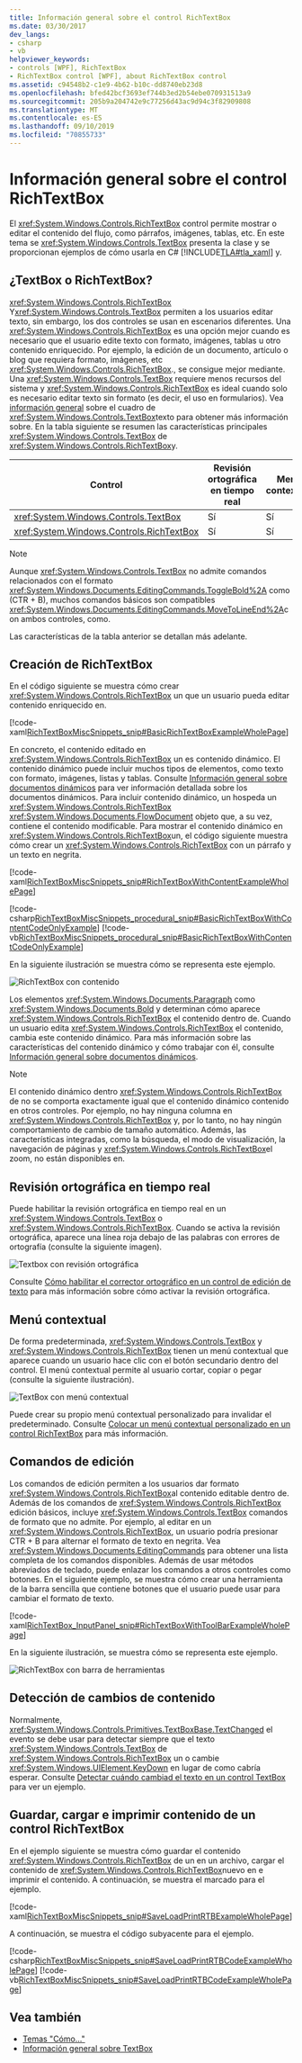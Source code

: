 ```yaml
---
title: Información general sobre el control RichTextBox
ms.date: 03/30/2017
dev_langs:
- csharp
- vb
helpviewer_keywords:
- controls [WPF], RichTextBox
- RichTextBox control [WPF], about RichTextBox control
ms.assetid: c94548b2-c1e9-4b62-b10c-dd8740eb23d8
ms.openlocfilehash: bfed42bcf3693ef744b3ed2b54ebe070931513a9
ms.sourcegitcommit: 205b9a204742e9c77256d43ac9d94c3f82909808
ms.translationtype: MT
ms.contentlocale: es-ES
ms.lasthandoff: 09/10/2019
ms.locfileid: "70855733"
---
```

# <a name="richtextbox-overview"></a>Información general sobre el control RichTextBox

El <xref:System.Windows.Controls.RichTextBox> control permite mostrar o editar el contenido del flujo, como párrafos, imágenes, tablas, etc. En este tema se <xref:System.Windows.Controls.TextBox> presenta la clase y se proporcionan ejemplos de cómo usarla en C# [!INCLUDE[TLA#tla_xaml](../../../../includes/tlasharptla-xaml-md.md)] y.

<a name="textbox_or_richtextbox"></a>

## <a name="textbox-or-richtextbox"></a>¿TextBox o RichTextBox?

<xref:System.Windows.Controls.RichTextBox> Y<xref:System.Windows.Controls.TextBox> permiten a los usuarios editar texto, sin embargo, los dos controles se usan en escenarios diferentes. Una <xref:System.Windows.Controls.RichTextBox> es una opción mejor cuando es necesario que el usuario edite texto con formato, imágenes, tablas u otro contenido enriquecido. Por ejemplo, la edición de un documento, artículo o blog que requiera formato, imágenes, etc <xref:System.Windows.Controls.RichTextBox>., se consigue mejor mediante. Una <xref:System.Windows.Controls.TextBox> requiere menos recursos del sistema y <xref:System.Windows.Controls.RichTextBox> es ideal cuando solo es necesario editar texto sin formato (es decir, el uso en formularios). Vea [información general](textbox-overview.md) sobre el cuadro de <xref:System.Windows.Controls.TextBox>texto para obtener más información sobre. En la tabla siguiente se resumen las características principales <xref:System.Windows.Controls.TextBox> de <xref:System.Windows.Controls.RichTextBox>y.

|Control|Revisión ortográfica en tiempo real|Menú contextual|Comandos de formato <xref:System.Windows.Documents.EditingCommands.ToggleBold%2A> como (CTR + B)|<xref:System.Windows.Documents.FlowDocument>contenido como imágenes, párrafos, tablas, etc.|
|-------------|------------------------------|------------------|------------------------------------------------------------------------------------------------------------------------------------------------------------------------------------------------------|--------------------------------------------------------------------------------------------------------------------------------------------------------------------------------------------------|
|<xref:System.Windows.Controls.TextBox>|Sí|Sí|Sin|No.|
|<xref:System.Windows.Controls.RichTextBox>|Sí|Sí|Sí|Sí|

> [!NOTE]
> Aunque <xref:System.Windows.Controls.TextBox> no admite comandos relacionados con el formato <xref:System.Windows.Documents.EditingCommands.ToggleBold%2A> como (CTR + B), muchos comandos básicos son compatibles <xref:System.Windows.Documents.EditingCommands.MoveToLineEnd%2A>con ambos controles, como.

Las características de la tabla anterior se detallan más adelante.

<a name="creating_a_richtextbox"></a>

## <a name="creating-a-richtextbox"></a>Creación de RichTextBox

En el código siguiente se muestra cómo crear <xref:System.Windows.Controls.RichTextBox> un que un usuario pueda editar contenido enriquecido en.

[!code-xaml[RichTextBoxMiscSnippets_snip#BasicRichTextBoxExampleWholePage](~/samples/snippets/csharp/VS_Snippets_Wpf/RichTextBoxMiscSnippets_snip/CSharp/BasicRichTextBoxExample.xaml#basicrichtextboxexamplewholepage)]

En concreto, el contenido editado en <xref:System.Windows.Controls.RichTextBox> un es contenido dinámico. El contenido dinámico puede incluir muchos tipos de elementos, como texto con formato, imágenes, listas y tablas. Consulte [Información general sobre documentos dinámicos](../advanced/flow-document-overview.md) para ver información detallada sobre los documentos dinámicos. Para incluir contenido dinámico, un hospeda un <xref:System.Windows.Controls.RichTextBox> <xref:System.Windows.Documents.FlowDocument> objeto que, a su vez, contiene el contenido modificable. Para mostrar el contenido dinámico en <xref:System.Windows.Controls.RichTextBox>un, el código siguiente muestra cómo crear un <xref:System.Windows.Controls.RichTextBox> con un párrafo y un texto en negrita.

[!code-xaml[RichTextBoxMiscSnippets_snip#RichTextBoxWithContentExampleWholePage](~/samples/snippets/csharp/VS_Snippets_Wpf/RichTextBoxMiscSnippets_snip/CSharp/RichTextBoxWithContentExample.xaml#richtextboxwithcontentexamplewholepage)]

[!code-csharp[RichTextBoxMiscSnippets_procedural_snip#BasicRichTextBoxWithContentCodeOnlyExample](~/samples/snippets/csharp/VS_Snippets_Wpf/RichTextBoxMiscSnippets_procedural_snip/CSharp/BasicRichTextBoxWithContentExample.cs#basicrichtextboxwithcontentcodeonlyexample)]
[!code-vb[RichTextBoxMiscSnippets_procedural_snip#BasicRichTextBoxWithContentCodeOnlyExample](~/samples/snippets/visualbasic/VS_Snippets_Wpf/RichTextBoxMiscSnippets_procedural_snip/visualbasic/basicrichtextboxwithcontentexample.vb#basicrichtextboxwithcontentcodeonlyexample)]

En la siguiente ilustración se muestra cómo se representa este ejemplo.

![RichTextBox con contenido](./media/editing-richtextbox-with-content.png "Editing_RichTextBox_with_Content")

Los elementos <xref:System.Windows.Documents.Paragraph> como <xref:System.Windows.Documents.Bold> y determinan cómo aparece <xref:System.Windows.Controls.RichTextBox> el contenido dentro de. Cuando un usuario edita <xref:System.Windows.Controls.RichTextBox> el contenido, cambia este contenido dinámico. Para más información sobre las características del contenido dinámico y cómo trabajar con él, consulte [Información general sobre documentos dinámicos](../advanced/flow-document-overview.md).

> [!NOTE]
> El contenido dinámico dentro <xref:System.Windows.Controls.RichTextBox> de no se comporta exactamente igual que el contenido dinámico contenido en otros controles. Por ejemplo, no hay ninguna columna en <xref:System.Windows.Controls.RichTextBox> y, por lo tanto, no hay ningún comportamiento de cambio de tamaño automático. Además, las características integradas, como la búsqueda, el modo de visualización, la navegación de páginas y <xref:System.Windows.Controls.RichTextBox>el zoom, no están disponibles en.

<a name="realtime_spellechecking"></a>

## <a name="real-time-spell-checking"></a>Revisión ortográfica en tiempo real

Puede habilitar la revisión ortográfica en tiempo real en un <xref:System.Windows.Controls.TextBox> o <xref:System.Windows.Controls.RichTextBox>. Cuando se activa la revisión ortográfica, aparece una línea roja debajo de las palabras con errores de ortografía (consulte la siguiente imagen).

![Textbox con revisión ortográfica](./media/editing-textbox-with-spellchecking.png "Editing_TextBox_with_Spellchecking")

Consulte [Cómo habilitar el corrector ortográfico en un control de edición de texto](how-to-enable-spell-checking-in-a-text-editing-control.md) para más información sobre cómo activar la revisión ortográfica.

<a name="context_menu"></a>

## <a name="context-menu"></a>Menú contextual

De forma predeterminada, <xref:System.Windows.Controls.TextBox> y <xref:System.Windows.Controls.RichTextBox> tienen un menú contextual que aparece cuando un usuario hace clic con el botón secundario dentro del control. El menú contextual permite al usuario cortar, copiar o pegar (consulte la siguiente ilustración).

![TextBox con menú contextual](./media/editing-textbox-with-context-menu.png "Editing_TextBox_with_Context_Menu")

Puede crear su propio menú contextual personalizado para invalidar el predeterminado. Consulte [Colocar un menú contextual personalizado en un control RichTextBox](how-to-position-a-custom-context-menu-in-a-richtextbox.md) para más información.

<a name="detect_when_content_changes"></a>

## <a name="editing-commands"></a>Comandos de edición

Los comandos de edición permiten a los usuarios dar formato <xref:System.Windows.Controls.RichTextBox>al contenido editable dentro de. Además de los comandos de <xref:System.Windows.Controls.RichTextBox> edición básicos, incluye <xref:System.Windows.Controls.TextBox> comandos de formato que no admite. Por ejemplo, al editar en un <xref:System.Windows.Controls.RichTextBox>, un usuario podría presionar CTR + B para alternar el formato de texto en negrita. Vea <xref:System.Windows.Documents.EditingCommands> para obtener una lista completa de los comandos disponibles. Además de usar métodos abreviados de teclado, puede enlazar los comandos a otros controles como botones. En el siguiente ejemplo, se muestra cómo crear una herramienta de la barra sencilla que contiene botones que el usuario puede usar para cambiar el formato de texto.

[!code-xaml[RichTextBox_InputPanel_snip#RichTextBoxWithToolBarExampleWholePage](~/samples/snippets/csharp/VS_Snippets_Wpf/RichTextBox_InputPanel_snip/CS/Window1.xaml#richtextboxwithtoolbarexamplewholepage)]

En la siguiente ilustración, se muestra cómo se representa este ejemplo.

![RichTextBox con barra de herramientas](./media/editing-richtextbox-with-toobar.gif "Editing_RichTextBox_with_TooBar")

<a name="editing_commands"></a>

## <a name="detect-when-content-changes"></a>Detección de cambios de contenido

Normalmente, <xref:System.Windows.Controls.Primitives.TextBoxBase.TextChanged> el evento se debe usar para detectar siempre que el texto <xref:System.Windows.Controls.TextBox> de <xref:System.Windows.Controls.RichTextBox> un o cambie <xref:System.Windows.UIElement.KeyDown> en lugar de como cabría esperar. Consulte [Detectar cuándo cambiad el texto en un control TextBox](how-to-detect-when-text-in-a-textbox-has-changed.md) para ver un ejemplo.

<a name="save_load_and_print_richtextbox_content"></a>

## <a name="save-load-and-print-richtextbox-content"></a>Guardar, cargar e imprimir contenido de un control RichTextBox

En el ejemplo siguiente se muestra cómo guardar el contenido <xref:System.Windows.Controls.RichTextBox> de un en un archivo, cargar el contenido de <xref:System.Windows.Controls.RichTextBox>nuevo en e imprimir el contenido. A continuación, se muestra el marcado para el ejemplo.

[!code-xaml[RichTextBoxMiscSnippets_snip#SaveLoadPrintRTBExampleWholePage](~/samples/snippets/csharp/VS_Snippets_Wpf/RichTextBoxMiscSnippets_snip/CSharp/SaveLoadPrintRTB.xaml#saveloadprintrtbexamplewholepage)]

A continuación, se muestra el código subyacente para el ejemplo.

[!code-csharp[RichTextBoxMiscSnippets_snip#SaveLoadPrintRTBCodeExampleWholePage](~/samples/snippets/csharp/VS_Snippets_Wpf/RichTextBoxMiscSnippets_snip/CSharp/SaveLoadPrintRTB.xaml.cs#saveloadprintrtbcodeexamplewholepage)]
[!code-vb[RichTextBoxMiscSnippets_snip#SaveLoadPrintRTBCodeExampleWholePage](~/samples/snippets/visualbasic/VS_Snippets_Wpf/RichTextBoxMiscSnippets_snip/VisualBasic/SaveLoadPrintRTB.xaml.vb#saveloadprintrtbcodeexamplewholepage)]

## <a name="see-also"></a>Vea también

- [Temas "Cómo..."](richtextbox-how-to-topics.md)
- [Información general sobre TextBox](textbox-overview.md)

